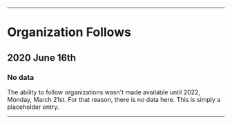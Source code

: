 
***

# Organization Follows

## 2020 June 16th

### No data

The ability to follow organizations wasn't made available until 2022, Monday, March 21st. For that reason, there is no data here. This is simply a placeholder entry.

***
